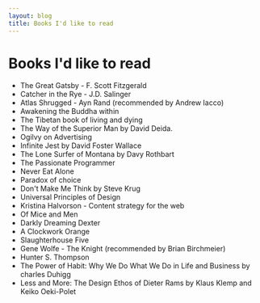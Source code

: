 ```yaml
---
layout: blog
title: Books I'd like to read
---
```


# Books I'd like to read

* The Great Gatsby - F. Scott Fitzgerald
* Catcher in the Rye - J.D. Salinger
* Atlas Shrugged - Ayn Rand (recommended by Andrew Iacco)
* Awakening the Buddha within
* The Tibetan book of living and dying
* The Way of the Superior Man by David Deida.
* Ogilvy on Advertising
* Infinite Jest by David Foster Wallace
* The Lone Surfer of Montana by Davy Rothbart
* The Passionate Programmer
* Never Eat Alone
* Paradox of choice
* Don't Make Me Think by Steve Krug
* Universal Principles of Design
* Kristina Halvorson - Content strategy for the web
* Of Mice and Men
* Darkly Dreaming Dexter
* A Clockwork Orange
* Slaughterhouse Five
* Gene Wolfe - The Knight (recommended by Brian Birchmeier)
* Hunter S. Thompson
* The Power of Habit: Why We Do What We Do in Life and Business by charles Duhigg
* Less and More: The Design Ethos of Dieter Rams by Klaus Klemp and Keiko Oeki-Polet
